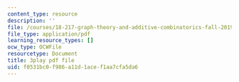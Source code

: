 ```yaml
---
content_type: resource
description: ''
file: /courses/18-217-graph-theory-and-additive-combinatorics-fall-2019/f0531bc0f986a11d1acef1aa7cfa5da6_DUA6lk7X2VY.pdf
file_type: application/pdf
learning_resource_types: []
ocw_type: OCWFile
resourcetype: Document
title: 3play pdf file
uid: f0531bc0-f986-a11d-1ace-f1aa7cfa5da6
---
```

